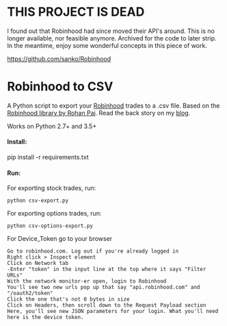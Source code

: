 # THIS PROJECT IS DEAD
I found out that Robinhood had since moved their API's around. This is no longer available, nor feasible anymore.
Archived for the code to later strip. In the meantime, enjoy some wonderful concepts in this piece of work.

https://github.com/sanko/Robinhood

# Robinhood to CSV

A Python script to export your [Robinhood](https://www.robinhood.com) trades to a .csv file.  Based on the [Robinhood library by Rohan Pai](https://github.com/Jamonek/Robinhood).  Read the back story on my [blog](http://www.onlineaspect.com/2015/12/17/export-robinhood-investments-to-csv).

Works on Python 2.7+ and 3.5+

#### Install:
pip install -r requirements.txt

#### Run:

For exporting stock trades, run:

`python csv-export.py`

For exporting options trades, run:

`python csv-options-export.py`


For Device_Token go to your browser

    Go to robinhood.com. Log out if you're already logged in
    Right click > Inspect element
    Click on Network tab
    -Enter "token" in the input line at the top where it says "Filter URLs"
    With the network monitor-er open, login to Robinhood
    You'll see two new urls pop up that say "api.robinhood.com" and "/oauth2/token"
    Click the one that's not 0 bytes in size
    Click on Headers, then scroll down to the Request Payload section
    Here, you'll see new JSON parameters for your login. What you'll need here is the device token.
